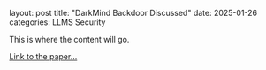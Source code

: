 layout: post
title: "DarkMind Backdoor Discussed"
date: 2025-01-26
categories: LLMS Security

This is where the content will go.

[Link to the paper...](https://arxiv.org/abs/2501.18617)
